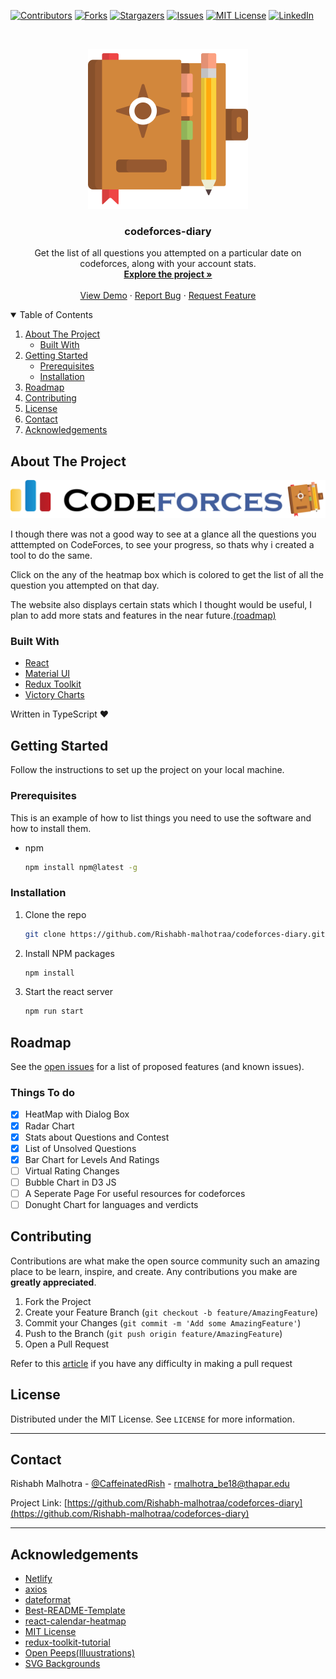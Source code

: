 <!--
*** Thanks for checking out the codeforces-diary. If you have a suggestion
*** that would make this better, please fork the repo and create a pull request
*** or simply open an issue with the tag "enhancement".
-->

<!-- PROJECT SHIELDS -->
[![Contributors][contributors-shield]][contributors-url]
[![Forks][forks-shield]][forks-url]
[![Stargazers][stars-shield]][stars-url]
[![Issues][issues-shield]][issues-url]
[![MIT License][license-shield]][license-url]
[![LinkedIn][linkedin-shield]][linkedin-url]


<!-- PROJECT LOGO -->
<br />
<p align="center">
  <a href="https://github.com/Rishabh-Malhotra/codeforces-diary">
    <img src="images/logo.svg" alt="Logo" width="256" height="256">
  </a>

  <strong>
    <h3 align="center" >codeforces-diary</h3>
  </strong>
  <p align="center">
    Get the list of all questions you attempted on a particular date on codeforces, along with your account stats.
    <br />
    <a href="https://github.com/Rishabh-Malhotra/codeforces-diary"><strong>Explore the project »</strong></a>
    <br />
    <br />
    <a href="https://codeforces-diary.netlify.app/">View Demo</a>
    ·
    <a href="https://github.com/Rishabh-Malhotra/codeforces-diary/issues">Report Bug</a>
    ·
    <a href="https://github.com/Rishabh-Malhotra/codeforces-diary/issues">Request Feature</a>
  </p>
</p>

<!-- TABLE OF CONTENTS -->
<details open="open">
  <summary>Table of Contents</summary>
  <ol>
    <li>
      <a href="#about-the-project">About The Project</a>
      <ul>
        <li><a href="#built-with">Built With</a></li>
      </ul>
    </li>
    <li>
      <a href="#getting-started">Getting Started</a>
      <ul>
        <li><a href="#prerequisites">Prerequisites</a></li>
        <li><a href="#installation">Installation</a></li>
      </ul>
    </li>
    <li><a href="#roadmap">Roadmap</a></li>
    <li><a href="#contributing">Contributing</a></li>
    <li><a href="#license">License</a></li>
    <li><a href="#contact">Contact</a></li>
    <li><a href="#acknowledgements">Acknowledgements</a></li>
  </ol>
</details>

## About The Project
[![Product Name Screen Shot][product-screenshot]](https://codeforces-diary.netlify.app/)

I though there was not a good way to see at a glance all the questions you atttempted on CodeForces, to see your progress, so thats why i created a tool to do the same.

Click on the any of the heatmap box which is colored to get the list of all the question you attempted on that day.

The website also displays certain stats which I thought would be useful, I plan to add more stats and features in the near future.[(roadmap)](#roadmap)

### Built With

* [React](https://reactjs.org/docs/getting-started.html)
* [Material UI](https://material-ui.com/getting-started/installation/)
* [Redux Toolkit](https://redux-toolkit.js.org/introduction/quick-start)
* [Victory Charts](https://formidable.com/open-source/victory/gallery/)

Written in TypeScript ♥

## Getting Started

Follow the instructions to set up the project on your local machine.

### Prerequisites

This is an example of how to list things you need to use the software and how to install them.

* npm

  ```sh
  npm install npm@latest -g
  ```

### Installation

1. Clone the repo

   ```sh
   git clone https://github.com/Rishabh-malhotraa/codeforces-diary.git
   ```

2. Install NPM packages

   ``` sh
   npm install
   ```

3. Start the react server

   ``` sh
   npm run start
   ```

## Roadmap

See the [open issues](https://github.com/Rishabh-malhotraa/codeforces-diary/issues) for a list of proposed features (and known issues).

### Things To do

* [x] HeatMap  with Dialog Box
* [x] Radar Chart
* [x] Stats about Questions and Contest
* [x] List of Unsolved Questions
* [x] Bar Chart for Levels And Ratings
* [ ] Virtual Rating Changes
* [ ] Bubble Chart in D3 JS
* [ ] A Seperate Page For useful resources for codeforces
* [ ] Donught Chart for languages and verdicts

## Contributing

Contributions are what make the open source community such an amazing place to be learn, inspire, and create. Any contributions you make are **greatly appreciated**.

1. Fork the Project
2. Create your Feature Branch (`git checkout -b feature/AmazingFeature`)
3. Commit your Changes (`git commit -m 'Add some AmazingFeature'`)
4. Push to the Branch (`git push origin feature/AmazingFeature`)
5. Open a Pull Request

Refer to this [article](https://medium.com/swlh/guide-to-git-a-practical-approach-27926a1ff564?sk=b54ca413a142c275f5d2901d0384a0db) if you have any difficulty in making a pull request

## License

Distributed under the MIT License. See `LICENSE` for more information.

---

## Contact

Rishabh Malhotra - [@CaffeinatedRish](https://twitter.com/CaffeinatedRish) - rmalhotra_be18@thapar.edu

Project Link: [https://github.com/Rishabh-malhotraa/codeforces-diary](https://github.com/Rishabh-malhotraa/codeforces-diary)

---

## Acknowledgements

* [Netlify](https://netlify.com/)
* [axios](https://www.npmjs.com/package/axios)
* [dateformat](https://www.npmjs.com/package/dateformat)
* [Best-README-Template](https://github.com/othneildrew/Best-README-Template)
* [react-calendar-heatmap](https://www.npmjs.com/package/react-calendar-heatmap)
* [MIT License](https://opensource.org/licenses/MIT)
* [redux-toolkit-tutorial](https://www.youtube.com/watch?v=9lCmbth63k0)
* [Open Peeps(Illuustrations)](https://blush.design/collections/open-peeps)
* [SVG Backgrounds](https://www.svgbackgrounds.com/)
  

<!-- https://www.markdownguide.org/basic-syntax/#reference-style-links -->
[contributors-shield]: https://img.shields.io/github/contributors/Rishabh-Malhotra/codeforces-diary.svg?style=for-the-badge
[contributors-url]: https://github.com/Rishabh-Malhotra/codeforces-diary/graphs/contributors
[forks-shield]: https://img.shields.io/github/forks/Rishabh-Malhotra/codeforces-diary.svg?style=for-the-badge
[forks-url]: https://github.com/Rishabh-Malhotra/codeforces-diary/network/members
[stars-shield]: https://img.shields.io/github/stars/Rishabh-Malhotra/codeforces-diary.svg?style=for-the-badge
[stars-url]: https://github.com/Rishabh-Malhotra/codeforces-diary/stargazers
[issues-shield]: https://img.shields.io/github/issues/Rishabh-Malhotra/codeforces-diary.svg?style=for-the-badge
[issues-url]: https://github.com/Rishabh-Malhotra/codeforces-diary/issues
[license-shield]: https://img.shields.io/github/license/Rishabh-Malhotra/codeforces-diary.svg?style=for-the-badge
[license-url]: https://github.com/Rishabh-Malhotra/codeforces-diary/blob/main/LICENSE.md
[linkedin-shield]: https://img.shields.io/badge/-LinkedIn-black.svg?style=for-the-badge&logo=linkedin&colorB=555
[linkedin-url]: https://www.linkedin.com/in/rishabh-malhotra-4536a418b/
[product-screenshot]: images/codeforces-diary.svg
